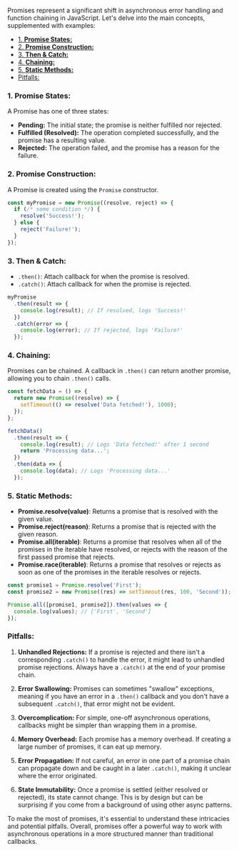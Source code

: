  Promises represent a significant shift in asynchronous error handling and function chaining in JavaScript. Let's delve into the main concepts, supplemented with examples:

- [1. **Promise States:**](#1-promise-states)
- [2. **Promise Construction:**](#2-promise-construction)
- [3. **Then \& Catch:**](#3-then--catch)
- [4. **Chaining:**](#4-chaining)
- [5. **Static Methods:**](#5-static-methods)
- [Pitfalls:](#pitfalls)

### 1. **Promise States:**
A Promise has one of three states:

- **Pending:** The initial state; the promise is neither fulfilled nor rejected.
- **Fulfilled (Resolved):** The operation completed successfully, and the promise has a resulting value.
- **Rejected:** The operation failed, and the promise has a reason for the failure.

### 2. **Promise Construction:**
A Promise is created using the `Promise` constructor.

```javascript
const myPromise = new Promise((resolve, reject) => {
  if (/* some condition */) {
    resolve('Success!');
  } else {
    reject('Failure!');
  }
});
```

### 3. **Then & Catch:**

- `.then()`: Attach callback for when the promise is resolved.
- `.catch()`: Attach callback for when the promise is rejected.

```javascript
myPromise
  .then(result => {
    console.log(result); // If resolved, logs 'Success!'
  })
  .catch(error => {
    console.log(error); // If rejected, logs 'Failure!'
  });
```

### 4. **Chaining:**
Promises can be chained. A callback in `.then()` can return another promise, allowing you to chain `.then()` calls.

```javascript
const fetchData = () => {
  return new Promise((resolve) => {
    setTimeout(() => resolve('Data fetched!'), 1000);
  });
};

fetchData()
  .then(result => {
    console.log(result); // Logs 'Data fetched!' after 1 second
    return 'Processing data...';
  })
  .then(data => {
    console.log(data); // Logs 'Processing data...'
  });
```

### 5. **Static Methods:**
- **Promise.resolve(value)**: Returns a promise that is resolved with the given value.
- **Promise.reject(reason)**: Returns a promise that is rejected with the given reason.
- **Promise.all(iterable)**: Returns a promise that resolves when all of the promises in the iterable have resolved, or rejects with the reason of the first passed promise that rejects.
- **Promise.race(iterable)**: Returns a promise that resolves or rejects as soon as one of the promises in the iterable resolves or rejects.

```javascript
const promise1 = Promise.resolve('First');
const promise2 = new Promise((res) => setTimeout(res, 100, 'Second'));

Promise.all([promise1, promise2]).then(values => {
  console.log(values); // ['First', 'Second']
});
```

### Pitfalls:

1. **Unhandled Rejections:** If a promise is rejected and there isn't a corresponding `.catch()` to handle the error, it might lead to unhandled promise rejections. Always have a `.catch()` at the end of your promise chain.

2. **Error Swallowing:** Promises can sometimes "swallow" exceptions, meaning if you have an error in a `.then()` callback and you don't have a subsequent `.catch()`, that error might not be evident.

3. **Overcomplication:** For simple, one-off asynchronous operations, callbacks might be simpler than wrapping them in a promise.

4. **Memory Overhead:** Each promise has a memory overhead. If creating a large number of promises, it can eat up memory.

5. **Error Propagation:** If not careful, an error in one part of a promise chain can propagate down and be caught in a later `.catch()`, making it unclear where the error originated.

6. **State Immutability:** Once a promise is settled (either resolved or rejected), its state cannot change. This is by design but can be surprising if you come from a background of using other async patterns.

To make the most of promises, it's essential to understand these intricacies and potential pitfalls. Overall, promises offer a powerful way to work with asynchronous operations in a more structured manner than traditional callbacks.